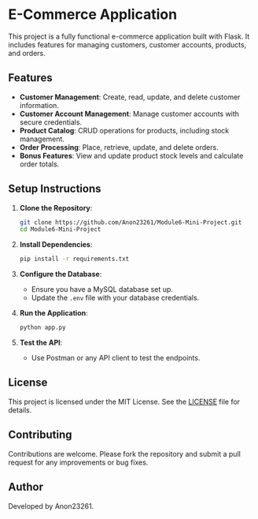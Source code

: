 # E-Commerce Application

This project is a fully functional e-commerce application built with Flask. It includes features for managing customers, customer accounts, products, and orders.

## Features

- **Customer Management**: Create, read, update, and delete customer information.
- **Customer Account Management**: Manage customer accounts with secure credentials.
- **Product Catalog**: CRUD operations for products, including stock management.
- **Order Processing**: Place, retrieve, update, and delete orders.
- **Bonus Features**: View and update product stock levels and calculate order totals.

## Setup Instructions

1. **Clone the Repository**:
   ```bash
   git clone https://github.com/Anon23261/Module6-Mini-Project.git
   cd Module6-Mini-Project
   ```

2. **Install Dependencies**:
   ```bash
   pip install -r requirements.txt
   ```

3. **Configure the Database**:
   - Ensure you have a MySQL database set up.
   - Update the `.env` file with your database credentials.

4. **Run the Application**:
   ```bash
   python app.py
   ```

5. **Test the API**:
   - Use Postman or any API client to test the endpoints.

## License

This project is licensed under the MIT License. See the [LICENSE](LICENSE) file for details.

## Contributing

Contributions are welcome. Please fork the repository and submit a pull request for any improvements or bug fixes.

## Author

Developed by Anon23261.
